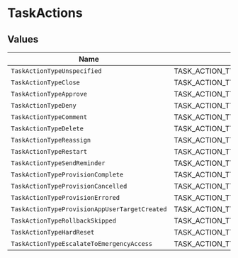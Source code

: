 # TaskActions


## Values

| Name                                               | Value                                              |
| -------------------------------------------------- | -------------------------------------------------- |
| `TaskActionTypeUnspecified`                        | TASK_ACTION_TYPE_UNSPECIFIED                       |
| `TaskActionTypeClose`                              | TASK_ACTION_TYPE_CLOSE                             |
| `TaskActionTypeApprove`                            | TASK_ACTION_TYPE_APPROVE                           |
| `TaskActionTypeDeny`                               | TASK_ACTION_TYPE_DENY                              |
| `TaskActionTypeComment`                            | TASK_ACTION_TYPE_COMMENT                           |
| `TaskActionTypeDelete`                             | TASK_ACTION_TYPE_DELETE                            |
| `TaskActionTypeReassign`                           | TASK_ACTION_TYPE_REASSIGN                          |
| `TaskActionTypeRestart`                            | TASK_ACTION_TYPE_RESTART                           |
| `TaskActionTypeSendReminder`                       | TASK_ACTION_TYPE_SEND_REMINDER                     |
| `TaskActionTypeProvisionComplete`                  | TASK_ACTION_TYPE_PROVISION_COMPLETE                |
| `TaskActionTypeProvisionCancelled`                 | TASK_ACTION_TYPE_PROVISION_CANCELLED               |
| `TaskActionTypeProvisionErrored`                   | TASK_ACTION_TYPE_PROVISION_ERRORED                 |
| `TaskActionTypeProvisionAppUserTargetCreated`      | TASK_ACTION_TYPE_PROVISION_APP_USER_TARGET_CREATED |
| `TaskActionTypeRollbackSkipped`                    | TASK_ACTION_TYPE_ROLLBACK_SKIPPED                  |
| `TaskActionTypeHardReset`                          | TASK_ACTION_TYPE_HARD_RESET                        |
| `TaskActionTypeEscalateToEmergencyAccess`          | TASK_ACTION_TYPE_ESCALATE_TO_EMERGENCY_ACCESS      |
